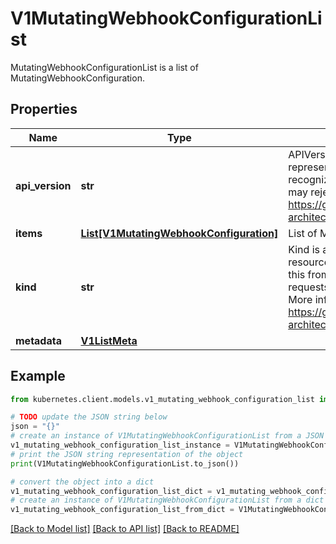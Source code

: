 # V1MutatingWebhookConfigurationList

MutatingWebhookConfigurationList is a list of MutatingWebhookConfiguration.

## Properties

Name | Type | Description | Notes
------------ | ------------- | ------------- | -------------
**api_version** | **str** | APIVersion defines the versioned schema of this representation of an object. Servers should convert recognized schemas to the latest internal value, and may reject unrecognized values. More info: https://git.k8s.io/community/contributors/devel/sig-architecture/api-conventions.md#resources | [optional] 
**items** | [**List[V1MutatingWebhookConfiguration]**](V1MutatingWebhookConfiguration.md) | List of MutatingWebhookConfiguration. | 
**kind** | **str** | Kind is a string value representing the REST resource this object represents. Servers may infer this from the endpoint the kubernetes.client submits requests to. Cannot be updated. In CamelCase. More info: https://git.k8s.io/community/contributors/devel/sig-architecture/api-conventions.md#types-kinds | [optional] 
**metadata** | [**V1ListMeta**](V1ListMeta.md) |  | [optional] 

## Example

```python
from kubernetes.client.models.v1_mutating_webhook_configuration_list import V1MutatingWebhookConfigurationList

# TODO update the JSON string below
json = "{}"
# create an instance of V1MutatingWebhookConfigurationList from a JSON string
v1_mutating_webhook_configuration_list_instance = V1MutatingWebhookConfigurationList.from_json(json)
# print the JSON string representation of the object
print(V1MutatingWebhookConfigurationList.to_json())

# convert the object into a dict
v1_mutating_webhook_configuration_list_dict = v1_mutating_webhook_configuration_list_instance.to_dict()
# create an instance of V1MutatingWebhookConfigurationList from a dict
v1_mutating_webhook_configuration_list_from_dict = V1MutatingWebhookConfigurationList.from_dict(v1_mutating_webhook_configuration_list_dict)
```
[[Back to Model list]](../README.md#documentation-for-models) [[Back to API list]](../README.md#documentation-for-api-endpoints) [[Back to README]](../README.md)


